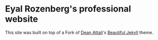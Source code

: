 # Eyal Rozenberg's professional website

This site was built on top of a Fork of  [Dean Attali](http://deanattali.com)'s [Beautiful Jekyll](https://github.com/daattali/beautiful-jekyll) theme.

